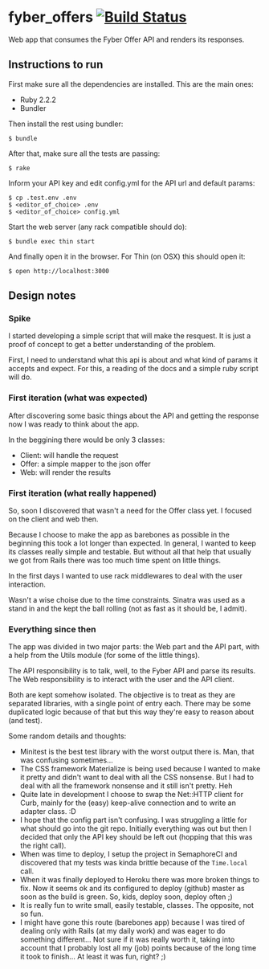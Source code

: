 # fyber_offers [![Build Status](https://semaphoreci.com/api/v1/projects/3e1ef652-36a4-47cd-9233-68848cbaa00d/445255/badge.svg)](https://semaphoreci.com/philipefarias/fyber_offers)
Web app that consumes the Fyber Offer API and renders its responses.

## Instructions to run
First make sure all the dependencies are installed. This are the main ones:

- Ruby 2.2.2
- Bundler

Then install the rest using bundler:

    $ bundle

After that, make sure all the tests are passing:

    $ rake

Inform your API key and edit config.yml for the API url and default params:

    $ cp .test.env .env
    $ <editor_of_choice> .env
    $ <editor_of_choice> config.yml

Start the web server (any rack compatible should do):

    $ bundle exec thin start
    
And finally open it in the browser. For Thin (on OSX) this should open it:

    $ open http://localhost:3000

## Design notes

### Spike
I started developing a simple script that will make the resquest.
It is just a proof of concept to get a better understanding of the problem.

First, I need to understand what this api is about and what kind of params it accepts and expect.
For this, a reading of the docs and a simple ruby script will do.

### First iteration (what was expected)
After discovering some basic things about the API and getting the response now I was ready to think about the app.

In the beggining there would be only 3 classes:

- Client: will handle the request
- Offer: a simple mapper to the json offer
- Web: will render the results

### First iteration (what really happened)
So, soon I discovered that wasn't a need for the Offer class yet.
I focused on the client and web then.

Because I choose to make the app as barebones as possible in the beginning this took a lot longer than expected.
In general, I wanted to keep its classes really simple and testable.
But without all that help that usually we got from Rails there was too much time spent on little things. 

In the first days I wanted to use rack middlewares to deal with the user interaction.

Wasn't a wise choise due to the time constraints.
Sinatra was used as a stand in and the kept the ball rolling (not as fast as it should be, I admit).

### Everything since then
The app was divided in two major parts: the Web part and the API part, with a help from the Utils module (for some of the little things).

The API responsibility is to talk, well, to the Fyber API and parse its results.
The Web responsibility is to interact with the user and the API client.

Both are kept somehow isolated. The objective is to treat as they are separated libraries, with a single point of entry each.
There may be some duplicated logic because of that but this way they're easy to reason about (and test).

Some random details and thoughts:

- Minitest is the best test library with the worst output there is. Man, that was confusing sometimes...
- The CSS framework Materialize is being used because I wanted to make it pretty and didn't want to deal with all the CSS nonsense.
But I had to deal with all the framework nonsense and it still isn't pretty. Heh
- Quite late in development I choose to swap the Net::HTTP client for Curb, mainly for the (easy) keep-alive connection and to write an adapter class. :D
- I hope that the config part isn't confusing. I was struggling a little for what should go into the git repo.
Initially everything was out but then I decided that only the API key should be left out (hopping that this was the right call).
- When was time to deploy, I setup the project in SemaphoreCI and discovered that my tests was kinda brittle because of the `Time.local` call.
- When it was finally deployed to Heroku there was more broken things to fix. Now it seems ok and its configured to deploy (github) master as soon as the build is green.
So, kids, deploy soon, deploy often ;)
- It is really fun to write small, easily testable, classes. The opposite, not so fun.
- I might have gone this route (barebones app) because I was tired of dealing only with Rails (at my daily work) and was eager to do something different...
Not sure if it was really worth it, taking into account that I probably lost all my (job) points because of the long time it took to finish... At least it was fun, right? ;)

